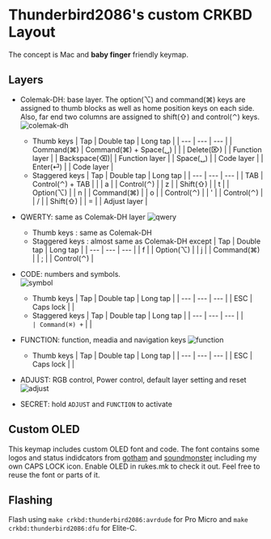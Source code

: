 # Thunderbird2086's custom CRKBD Layout

The concept is Mac and **baby finger** friendly keymap.

## Layers
- Colemak-DH: base layer. The option(⌥) and command(⌘) keys are assigned to thumb blocks as well as home position keys on each side.  Also, far end two columns are assigned to shift(⇧) and control(⌃) keys.
  ![colemak-dh](https://i.imgur.com/R7EzTTt.png)
  - Thumb keys
    | Tap         |  Double tap           |  Long tap        |
    | ---         | ---                   |  ---             |
    | Command(⌘)  | Command(⌘) + Space(␣) |                  |
    | Delete(⌦)   |                       |  Function layer  |
    | Backspace(⌫)|                       |  Function layer  |
    | Space(␣)    |                       |  Code layer      |
    | Enter(⏎)    |                       |  Code layer      |
  - Staggered keys
    | Tap         |  Double tap           |  Long tap        |
    | ---         | ---                   |  ---             |
    | TAB         | Control(⌃) + TAB      |                  |
    | a           |                       |  Control(⌃)      |
    | z           |                       |  Shift(⇧)        |
    | t           |                       |  Option(⌥)       |
    | n           |                       |  Command(⌘)      |
    | o           |                       |  Control(⌃)      |
    | '           |                       |  Control(⌃)      |
    | /           |                       |  Shift(⇧)        |
    | =           |                       |  Adjust layer    |

- QWERTY: same as Colemak-DH layer
  ![qwery](https://i.imgur.com/v9JBwQu.png)
  - Thumb keys : same as Colemak-DH
  - Staggered keys : almost same as Colemak-DH except
    | Tap         |  Double tap           |  Long tap        |
    | ---         | ---                   |  ---             |
    | f           |                       |  Option(⌥)       |
    | j           |                       |  Command(⌘)      |
    | ;           |                       |  Control(⌃)      |

- CODE: numbers and symbols.  
  ![symbol](https://i.imgur.com/BPgPlYX.png)
  - Thumb keys
    | Tap         |  Double tap           |  Long tap        |
    | ---         | ---                   |  ---             |
    | ESC         | Caps lock             |                  |
  - Staggered keys
    | Tap         |  Double tap           |  Long tap        |
    | ---         | ---                   |  ---             |
    | `           | Command(⌘) + `        |                  |

- FUNCTION: function, meadia and navigation keys 
  ![function](https://i.imgur.com/cs5haUP.png)
  - Thumb keys
    | Tap         |  Double tap           |  Long tap        |
    | ---         | ---                   |  ---             |
    | ESC         | Caps lock             |                  |

- ADJUST: RGB control, Power control, default layer setting and reset
  ![adjust](https://i.imgur.com/uDIhigd.png)
- SECRET: hold `ADJUST` and `FUNCTION` to activate

## Custom OLED
This keymap includes custom OLED font and code. The font contains some logos and status indidcators from [gotham](../gotham) and [soundmonster](../soundmonster) including my own CAPS LOCK icon.  Enable OLED in rukes.mk to check it out. Feel free to reuse the font or parts of it.

## Flashing
Flash using `make crkbd:thunderbird2086:avrdude` for Pro Micro and `make crkbd:thunderbird2086:dfu` for Elite-C.
